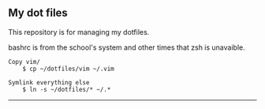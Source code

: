 
## My dot files
This repository is for managing my dotfiles.

bashrc is from the school's system and other times that zsh is unavaible.

	Copy vim/
		$ cp ~/dotfiles/vim ~/.vim

	Symlink everything else
		$ ln -s ~/dotfiles/* ~/.*

***
